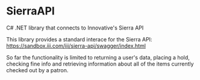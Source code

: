# SierraAPI
C# .NET library that connects to Innovative's Sierra API

This library provides a standard interace for the Sierra API:
https://sandbox.iii.com/iii/sierra-api/swagger/index.html

So far the functionality is limited to returning a user's data, placing a hold, checking fine info and retrieving information about all of the items currently checked out by a patron.
